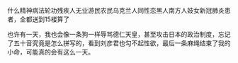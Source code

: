 什么精神病法轮功残疾人无业游民农民乌克兰人同性恋黑人南方人妓女新冠肺炎患者，全都送到15楼算了

也许有一天，我也会像一条狗一样辱骂德仁天皇，甚至攻击日本的政治制度，忘记了五十音究竟是怎么拼写的，看到刘彦君也勾不起性欲，最后一条麻绳结束了我的小命，可能真的会有这么一天。
